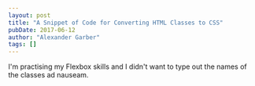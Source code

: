 ```yaml
---
layout: post
title: "A Snippet of Code for Converting HTML Classes to CSS"
pubDate: 2017-06-12
author: "Alexander Garber"
tags: []
---
```


<div dir="ltr" style="text-align: left;" trbidi="on">
          <div dir="ltr" style="text-align: left;" trbidi="on">I'm practising my Flexbox skills and I didn't want to type out the names of the classes ad nauseam.<br><br>
</div>
          <script src="//gistfy-app.herokuapp.com/github/gist/c14b75987eb78bddd4c8241e6c67799c?lang=ruby&amp;style=monokai_sublime" type="text/javascript"></script>
        </div>
